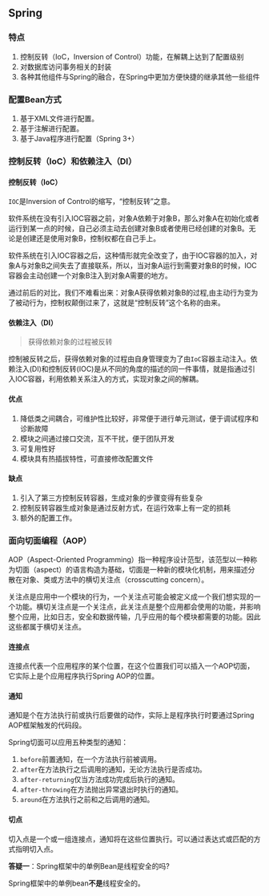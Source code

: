 ## Spring

### 特点

1. 控制反转（IoC，Inversion of Control）功能，在解耦上达到了配置级别
2. 对数据库访问事务相关的封装
3. 各种其他组件与Spring的融合，在Spring中更加方便快捷的继承其他一些组件

### 配置Bean方式

1. 基于XML文件进行配置。 
2. 基于注解进行配置。 
3. 基于Java程序进行配置（Spring 3+）

### 控制反转（IoC）和依赖注入（DI）

#### 控制反转（IoC）

`IOC`是Inversion of Control的缩写，“控制反转”之意。

软件系统在没有引入IOC容器之前，对象A依赖于对象B，那么对象A在初始化或者运行到某一点的时候，自己必须主动去创建对象B或者使用已经创建的对象B。无论是创建还是使用对象B，控制权都在自己手上。

软件系统在引入IOC容器之后，这种情形就完全改变了，由于IOC容器的加入，对象A与对象B之间失去了直接联系，所以，当对象A运行到需要对象B的时候，IOC容器会主动创建一个对象B注入到对象A需要的地方。

通过前后的对比，我们不难看出来：对象A获得依赖对象B的过程,由主动行为变为了被动行为，控制权颠倒过来了，这就是“控制反转”这个名称的由来。

#### 依赖注入（DI）

> 获得依赖对象的过程被反转

控制被反转之后，获得依赖对象的过程由自身管理变为了由`IoC`容器主动注入。依赖注入(DI)和控制反转(IOC)是从不同的角度的描述的同一件事情，就是指通过引入IOC容器，利用依赖关系注入的方式，实现对象之间的解耦。

#### 优点

1. 降低类之间耦合，可维护性比较好，非常便于进行单元测试，便于调试程序和诊断故障
2. 模块之间通过接口交流，互不干扰，便于团队开发
3. 可复用性好
4. 模块具有热插拔特性，可直接修改配置文件

#### 缺点

1. 引入了第三方控制反转容器，生成对象的步骤变得有些复杂
2. 控制反转容器生成对象是通过反射方式，在运行效率上有一定的损耗
3. 额外的配置工作。

### 面向切面编程（AOP）

AOP（Aspect-Oriented Programming）指一种程序设计范型，该范型以一种称为切面（aspect）的语言构造为基础，切面是一种新的模块化机制，用来描述分散在对象、类或方法中的横切关注点（crosscutting concern）。

关注点是应用中一个模块的行为，一个关注点可能会被定义成一个我们想实现的一个功能。横切关注点是一个关注点，此关注点是整个应用都会使用的功能，并影响整个应用，比如日志，安全和数据传输，几乎应用的每个模块都需要的功能。因此这些都属于横切关注点。

#### 连接点

连接点代表一个应用程序的某个位置，在这个位置我们可以插入一个AOP切面，它实际上是个应用程序执行Spring AOP的位置。

#### 通知

通知是个在方法执行前或执行后要做的动作，实际上是程序执行时要通过Spring AOP框架触发的代码段。

Spring切面可以应用五种类型的通知：

1. `before`前置通知，在一个方法执行前被调用。
2. `after`在方法执行之后调用的通知，无论方法执行是否成功。
3. `after-returning`仅当方法成功完成后执行的通知。
4. `after-throwing`在方法抛出异常退出时执行的通知。
5. `around`在方法执行之前和之后调用的通知。

#### 切点

切入点是一个或一组连接点，通知将在这些位置执行。可以通过表达式或匹配的方式指明切入点。

**答疑一**：Spring框架中的单例Bean是线程安全的吗?

Spring框架中的单例bean**不是**线程安全的。

